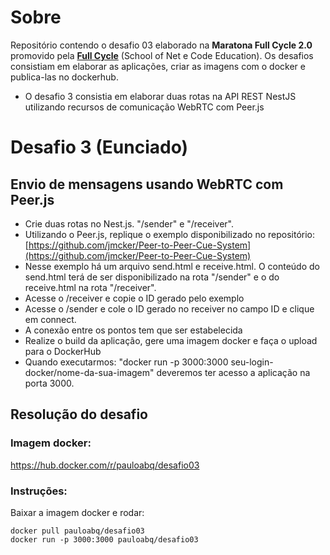 # Sobre 

Repositório contendo o desafio 03 elaborado na **Maratona Full Cycle 2.0** promovido pela **[Full Cycle](http://fullcycle.com.br)** (School of Net e Code Education). Os desafios consistiam em elaborar as aplicações, criar as imagens com o docker e publica-las  no dockerhub.
- O desafio 3 consistia em elaborar duas rotas na API REST NestJS utilizando recursos de comunicação WebRTC com Peer.js

# Desafio 3 (Eunciado)

## Envio de mensagens usando WebRTC com Peer.js

* Crie duas rotas no Nest.js. "/sender" e "/receiver".
* Utilizando o Peer.js, replique o exemplo disponibilizado no repositório: [https://github.com/jmcker/Peer-to-Peer-Cue-System](https://github.com/jmcker/Peer-to-Peer-Cue-System)
* Nesse exemplo há um arquivo send.html e receive.html. O conteúdo do send.html terá de ser disponibilizado na rota "/sender" e o do receive.html na rota "/receiver".
* Acesse o /receiver e copie o ID gerado pelo exemplo
* Acesse o /sender e cole o ID gerado no receiver no campo ID e clique em connect.
* A conexão entre os pontos tem que ser estabelecida
* Realize o build da aplicação, gere uma imagem docker e faça o upload para o DockerHub
* Quando executarmos: "docker run -p 3000:3000 seu-login-docker/nome-da-sua-imagem" deveremos ter acesso a aplicação na porta 3000.

## Resolução do desafio

### Imagem docker:

https://hub.docker.com/r/pauloabq/desafio03

### Instruções:

Baixar a imagem docker e rodar:
```
docker pull pauloabq/desafio03
docker run -p 3000:3000 pauloabq/desafio03
```
